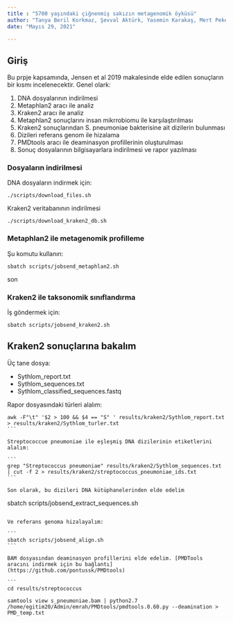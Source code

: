 ```yaml
---
title : "5700 yaşındaki çiğnenmiş sakızın metagenomik öyküsü"
author: "Tanya Beril Korkmaz, Şevval Aktürk, Yasemin Karakaş, Mert Peker ve Emrah Kırdök"
date: "Mayıs 29, 2021"

---
```



## Giriş

Bu prpje kapsamında, Jensen et al 2019 makalesinde elde edilen sonuçların bir kısmı incelenecektir. Genel olark:

1. DNA dosyalarının indirilmesi
2. Metaphlan2 aracı ile analiz
3. Kraken2 aracı ile analiz
4. Metaphlan2 sonuçlarını insan mikrrobiomu ile karşılaştırılması
5. Kraken2 sonuçlarından S. pneumoniae bakterisine ait dizilerin bulunması
6. Dizileri referans genom ile hizalama
7. PMDtools aracı ile deaminasyon profillerinin oluşturulması
8. Sonuç dosyalarının bilgisayarlara indirilmesi ve rapor yazılması

### Dosyaların indirilmesi

DNA dosyaların indirmek için:

``` 
./scripts/download_files.sh
```


Kraken2 veritabanının indirilmesi

```
./scripts/download_kraken2_db.sh
```

### Metaphlan2 ile metagenomik profilleme

Şu komutu kullanın:

``` 
sbatch scripts/jobsend_metaphlan2.sh
```

son

### Kraken2 ile taksonomik sınıflandırma

İş göndermek için:

```
sbatch scripts/jobsend_kraken2.sh
```

## Kraken2 sonuçlarına bakalım

Üç tane dosya:

- Sythlom_report.txt
- Sythlom_sequences.txt
- Sythlom_classified_sequences.fastq


Rapor dosyasındaki türleri alalım:

```
awk -F"\t" '$2 > 100 && $4 == "S" ' results/kraken2/Sythlom_report.txt > results/kraken2/Sythlom_turler.txt
``` 

Streptococcue pneumoniae ile eşleşmiş DNA dizilerinin etiketlerini alalım:

``` 
grep "Streptococcus pneumoniae" results/kraken2/Sythlom_sequences.txt | cut -f 2 > results/kraken2/streptococcus_pneumoniae_ids.txt
``` 

Son olarak, bu dizileri DNA kütüphanelerinden elde edelim

```
sbatch scripts/jobsend_extract_sequences.sh
``` 

Ve referans genoma hizalayalım:

``` 
sbatch scripts/jobsend_align.sh
``` 

BAM dosyasından deaminasyon profillerini elde edelim. [PMDTools aracını indirmek için bu bağlantı](https://github.com/pontussk/PMDtools)

```  
cd results/streptococcus
 
samtools view s_pneumoniae.bam | python2.7 /home/egitim20/Admin/emrah/PMDtools/pmdtools.0.60.py --deamination > PMD_temp.txt
```
